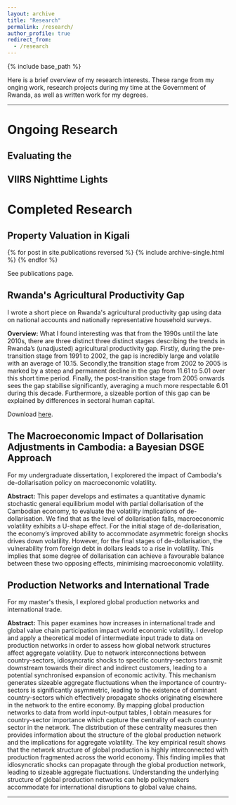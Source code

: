 ```yaml
---
layout: archive
title: "Research"
permalink: /research/
author_profile: true
redirect_from:
  - /research
---
```


{% include base_path %}

Here is a brief overview of my research interests. These range from my onging work, research projects during my time at the Government of Rwanda, as well as written work for my degrees.


---
# Ongoing Research

## Evaluating the

## VIIRS Nighttime Lights


# Completed Research

## Property Valuation in Kigali

{% for post in site.publications reversed %}
  {% include archive-single.html %}
{% endfor %}

See publications page.

## Rwanda's Agricultural Productivity Gap
I wrote a short piece on Rwanda's agricultural productivity gap using data on national accounts and nationally representative household surveys.

**Overview:** What I found interesting was that from the 1990s until the late 2010s, there are three distinct three distinct stages describing the trends in Rwanda’s (unadjusted) agricultural productivity gap. Firstly, during the pre-transition stage from 1991 to 2002, the gap is incredibly large and volatile with an average of 10.15. Secondly,the transition stage from 2002 to 2005 is marked by a steep and permanent decline in the gap from 11.61 to 5.01 over this short time period. Finally, the post-transition stage from 2005 onwards sees the gap stabilise significantly, averaging a much more respectable 6.01 during this decade. Furthermore, a sizeable portion of this gap can be explained by differences in sectoral human capital.

Download [here](https://github.com/pbrimble/pbrimble.github.io/raw/master/files/rwanda_apg_2018_02.pdf).

## The Macroeconomic Impact of Dollarisation Adjustments in Cambodia: a Bayesian DSGE Approach

For my undergraduate dissertation, I explorered the impact of Cambodia's de-dollarisation policy on macroeconomic volatility.

**Abstract:** This paper develops and estimates a quantitative dynamic stochastic general equilibrium model with partial dollarisation of the Cambodian economy, to evaluate the volatility implications of de-dollarisation. We find that as the level of dollarisation falls, macroeconomic volatility exhibits a U-shape effect. For the initial stage of de-dollarisation, the economy’s improved ability to accommodate asymmetric foreign shocks drives down volatility. However, for the final stages of de-dollarisation, the vulnerability from foreign debt in dollars leads to a rise in volatility. This implies that some degree of dollarisation can achieve a favourable balance between these two opposing effects, minimising macroeconomic volatility.

## Production Networks and International Trade

For my master's thesis, I explored global production networks and international trade.

**Abstract:** This paper examines how increases in international trade and global value chain participation impact world economic volatility. I develop and apply a theoretical model of intermediate input trade to data on production networks in order to assess how global network structures affect aggregate volatility. Due to network interconnections between country-sectors, idiosyncratic shocks to specific country-sectors transmit downstream towards their direct and indirect customers, leading to a potential synchronised expansion of economic activity. This mechanism generates sizeable aggregate fluctuations when the importance of country-sectors is significantly asymmetric, leading to the existence of dominant country-sectors which effectively propagate shocks originating elsewhere in the network to the entire economy. By mapping global production networks to data from world input-output tables, I obtain measures for country-sector importance which capture the centrality of each country-sector in the network. The distribution of these centrality measures then provides information about the structure of the global production network and the implications for aggregate volatility. The key empirical result shows that the network structure of global production is highly interconnected with production fragmented across the world economy. This finding implies that idiosyncratic shocks can propagate through the global production network, leading to sizeable aggregate fluctuations. Understanding the underlying structure of global production networks can help policymakers accommodate for international disruptions to global value chains.

<!--
---
# Econometrics

## Repeated *k*-Fold Cross-Validation Estimators

For estimation and inference on heterogenous treatment effects, Chernozhukov et al. (2019) use a repeated split-sample estimator. The benefits of this estimator is to avoid over-fitting the data and other irregularities, but comes at the cost of lower power as only a proportion of the data is used for inference. I am interested to see if a *k*-fold cross-validated estimator could achieve similar benefits, but allowing for the entire data to be used for inference.

The idea is relatively simple. In the split-sample estimator, the data is split into a training sample (A) and a validation sample (B). Conditional average treatment effects (CATE) are estimated using the training sample, then predictions are made using the validation sample, upon which inference is performed. Suppose that *k*=2, then the 2-fold cross-validated estimator would split the data into two samples (A and B) like with the split-sample estimator. The difference is that instead of only obtaining predictions for Sample B using a model trained with Sample A, I supplement this with predictions for Sample A using a model trained with Sample B. Therefore, all the predictions are out-of-sample and inference can then be performed on the entire sample.
-->
---
